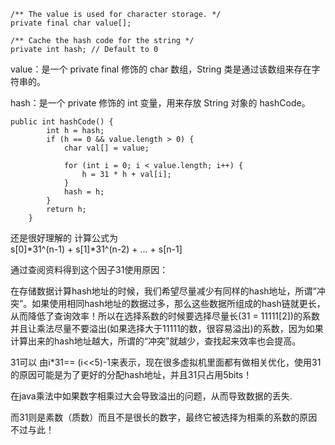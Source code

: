 ```
/** The value is used for character storage. */
private final char value[];

/** Cache the hash code for the string */
private int hash; // Default to 0
```

value：是一个 private final 修饰的 char 数组，String 类是通过该数组来存在字符串的。

hash：是一个 private 修饰的 int 变量，用来存放 String 对象的 hashCode。


```$xslt
public int hashCode() {
        int h = hash;
        if (h == 0 && value.length > 0) {
            char val[] = value;

            for (int i = 0; i < value.length; i++) {
                h = 31 * h + val[i];
            }
            hash = h;
        }
        return h;
    }
```
还是很好理解的
计算公式为   
s[0]*31^(n-1) + s[1]*31^(n-2) + ... + s[n-1]

通过查阅资料得到这个因子31使用原因：

在存储数据计算hash地址的时候，我们希望尽量减少有同样的hash地址，所谓“冲突”。如果使用相同hash地址的数据过多，那么这些数据所组成的hash链就更长，从而降低了查询效率！所以在选择系数的时候要选择尽量长(31 = 11111[2])的系数并且让乘法尽量不要溢出(如果选择大于11111的数，很容易溢出)的系数，因为如果计算出来的hash地址越大，所谓的“冲突”就越少，查找起来效率也会提高。

31可以 由i*31== (i<<5)-1来表示，现在很多虚拟机里面都有做相关优化，使用31的原因可能是为了更好的分配hash地址，并且31只占用5bits！

在java乘法中如果数字相乘过大会导致溢出的问题，从而导致数据的丢失.

而31则是素数（质数）而且不是很长的数字，最终它被选择为相乘的系数的原因不过与此！
